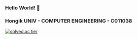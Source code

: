 ### Hello World! 👋
### Hongik UNIV - COMPUTER ENGINEERING - C011038 
[![solved.ac tier](http://mazassumnida.wtf/api/generate_badge?boj=1zowing)](https://solved.ac/1zowing)
<!--
**kim-yeon-uk/kim-yeon-uk** is a ✨ _special_ ✨ repository because its `README.md` (this file) appears on your GitHub profile.

Here are some ideas to get you started:

- 🔭 I’m currently working on ...
- 🌱 I’m currently learning ...
- 👯 I’m looking to collaborate on ...
- 🤔 I’m looking for help with ...
- 💬 Ask me about ...
- 📫 How to reach me: ...
- 😄 Pronouns: ...
- ⚡ Fun fact: ...
-->
